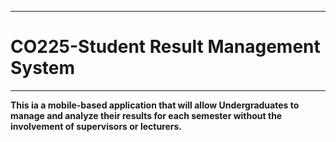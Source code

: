 ___
# CO225-Student Result Management System
___

**This ia a mobile-based application that will allow Undergraduates to manage and analyze their results for each semester without the involvement of supervisors or lecturers.**

